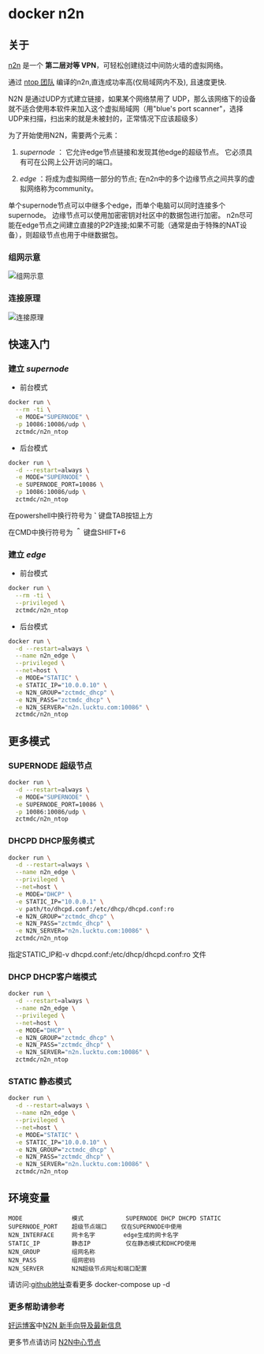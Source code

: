 # docker n2n

## 关于

[n2n][n2n] 是一个 **第二层对等 VPN**，可轻松创建绕过中间防火墙的虚拟网络。

通过 [ntop 团队][ntop] 编译的n2n,直连成功率高(仅局域网内不及), 且速度更快.

N2N 是通过UDP方式建立链接，如果某个网络禁用了 UDP，那么该网络下的设备就不适合使用本软件来加入这个虚拟局域网（用"blue's port scanner"，选择UDP来扫描，扫出来的就是未被封的，正常情况下应该超级多）

为了开始使用N2N，需要两个元素：

1. *supernode* ：
它允许edge节点链接和发现其他edge的超级节点。
它必须具有可在公网上公开访问的端口。

2. *edge* ：将成为虚拟网络一部分的节点;
在n2n中的多个边缘节点之间共享的虚拟网络称为community。

单个supernode节点可以中继多个edge，而单个电脑可以同时连接多个supernode。
边缘节点可以使用加密密钥对社区中的数据包进行加密。
n2n尽可能在edge节点之间建立直接的P2P连接;如果不可能（通常是由于特殊的NAT设备），则超级节点也用于中继数据包。

### 组网示意

![组网示意][组网示意]

### 连接原理

![连接原理][连接原理]

## 快速入门

### 建立 *supernode*

* 前台模式

```bash
docker run \
  --rm -ti \
  -e MODE="SUPERNODE" \
  -p 10086:10086/udp \
  zctmdc/n2n_ntop
```

* 后台模式

```bash
docker run \
  -d --restart=always \
  -e MODE="SUPERNODE" \
  -e SUPERNODE_PORT=10086 \
  -p 10086:10086/udp \
  zctmdc/n2n_ntop
```

在powershell中换行符号为 **`**    键盘TAB按钮上方

在CMD中换行符号为 **＾**    键盘SHIFT+6

### 建立 *edge*

* 前台模式

```bash
docker run \
  --rm -ti \
  --privileged \
  zctmdc/n2n_ntop
```

* 后台模式

```bash
docker run \
  -d --restart=always \
  --name n2n_edge \
  --privileged \
  --net=host \
  -e MODE="STATIC" \
  -e STATIC_IP="10.0.0.10" \
  -e N2N_GROUP="zctmdc_dhcp" \
  -e N2N_PASS="zctmdc_dhcp" \
  -e N2N_SERVER="n2n.lucktu.com:10086" \
  zctmdc/n2n_ntop
```

## 更多模式

### SUPERNODE 超级节点

```bash
docker run \
  -d --restart=always \
  -e MODE="SUPERNODE" \
  -e SUPERNODE_PORT=10086 \
  -p 10086:10086/udp \
  zctmdc/n2n_ntop
```

### DHCPD DHCP服务模式

```bash
docker run \
  -d --restart=always \
  --name n2n_edge \
  --privileged \
  --net=host \
  -e MODE="DHCP" \
  -e STATIC_IP="10.0.0.1" \
  -v path/to/dhcpd.conf:/etc/dhcp/dhcpd.conf:ro
  -e N2N_GROUP="zctmdc_dhcp" \
  -e N2N_PASS="zctmdc_dhcp" \
  -e N2N_SERVER="n2n.lucktu.com:10086" \
  zctmdc/n2n_ntop
```

指定STATIC_IP和-v dhcpd.conf:/etc/dhcp/dhcpd.conf:ro 文件

### DHCP DHCP客户端模式

```bash
docker run \
  -d --restart=always \
  --name n2n_edge \
  --privileged \
  --net=host \
  -e MODE="DHCP" \
  -e N2N_GROUP="zctmdc_dhcp" \
  -e N2N_PASS="zctmdc_dhcp" \
  -e N2N_SERVER="n2n.lucktu.com:10086" \
  zctmdc/n2n_ntop
```

### STATIC 静态模式

```bash
docker run \
  -d --restart=always \
  --name n2n_edge \
  --privileged \
  --net=host \
  -e MODE="STATIC" \
  -e STATIC_IP="10.0.0.10" \
  -e N2N_GROUP="zctmdc_dhcp" \
  -e N2N_PASS="zctmdc_dhcp" \
  -e N2N_SERVER="n2n.lucktu.com:10086" \
  zctmdc/n2n_ntop
```

## 环境变量

```text
MODE              模式            SUPERNODE DHCP DHCPD STATIC
SUPERNODE_PORT    超级节点端口    仅在SUPERNODE中使用
N2N_INTERFACE     网卡名字        edge生成的网卡名字
STATIC_IP         静态IP          仅在静态模式和DHCPD使用
N2N_GROUP         组网名称
N2N_PASS          组网密码
N2N_SERVER        N2N超级节点网址和端口配置
```

请访问:[github地址]查看更多
docker-compose up -d

### 更多帮助请参考

[好运博客][好运博客]中[N2N 新手向导及最新信息][N2N 新手向导及最新信息]

更多节点请访问 [N2N中心节点][N2N中心节点]

[n2n]: https://web.archive.org/web/20110924083045/http://www.ntop.org:80/products/n2n/ "n2n官网"
[ntop]: https://github.com/ntop "ntop团队"
[组网示意]: https://web.archive.org/web/20110924083045im_/http://www.ntop.org/wp-content/uploads/2011/08/n2n_network.png "组网示意"
[连接原理]: https://web.archive.org/web/20110924083045im_/http://www.ntop.org/wp-content/uploads/2011/08/n2n_com.png "连接原理"
[好运博客]: http://www.lucktu.com "好运博客"
[N2N 新手向导及最新信息]: http://www.lucktu.com/archives/783.html "N2N 新手向导及最新信息（2019-12-05 更新）"
[N2N中心节点]: http://supernode.ml/ "N2N中心节点"
[github地址]: https://github.com/zctmdc/docker/n2n-ntop "github地址"
